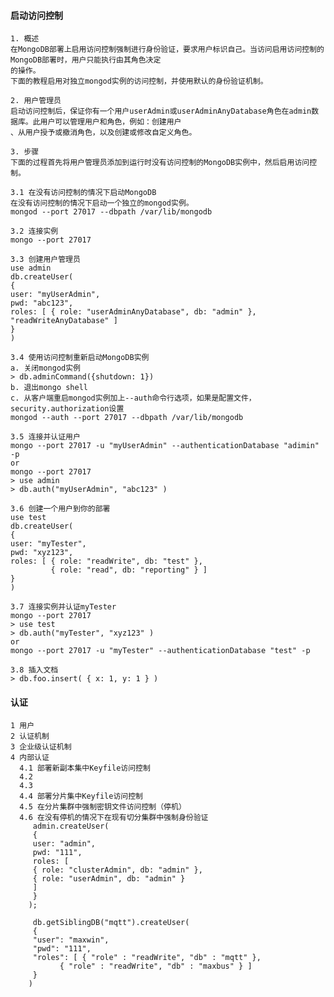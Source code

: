 #### 启动访问控制
    1. 概述
    在MongoDB部署上启用访问控制强制进行身份验证，要求用户标识自己。当访问启用访问控制的MongoDB部署时，用户只能执行由其角色决定
    的操作。
    下面的教程启用对独立mongod实例的访问控制，并使用默认的身份验证机制。
    
    2. 用户管理员
    启动访问控制后，保证你有一个用户userAdmin或userAdminAnyDatabase角色在admin数据库。此用户可以管理用户和角色，例如：创建用户
    、从用户授予或撤消角色，以及创建或修改自定义角色。
    
    3. 步骤
    下面的过程首先将用户管理员添加到运行时没有访问控制的MongoDB实例中，然后启用访问控制。
    
    3.1 在没有访问控制的情况下启动MongoDB
    在没有访问控制的情况下启动一个独立的mongod实例。
    mongod --port 27017 --dbpath /var/lib/mongodb
    
    3.2 连接实例
    mongo --port 27017
    
    3.3 创建用户管理员
    use admin
    db.createUser(
    {
    user: "myUserAdmin",
    pwd: "abc123",
    roles: [ { role: "userAdminAnyDatabase", db: "admin" }, "readWriteAnyDatabase" ]
    }
    )

    3.4 使用访问控制重新启动MongoDB实例
    a. 关闭mongod实例
    > db.adminCommand({shutdown: 1})
    b. 退出mongo shell
    c. 从客户端重启mongod实例加上--auth命令行选项，如果是配置文件，security.authorization设置
    mongod --auth --port 27017 --dbpath /var/lib/mongodb
    
    3.5 连接并认证用户
    mongo --port 27017 -u "myUserAdmin" --authenticationDatabase "adimin" -p
    or 
    mongo --port 27017
    > use admin
    > db.auth("myUserAdmin", "abc123" )
    
    3.6 创建一个用户到你的部署
    use test
    db.createUser(
    {
    user: "myTester",
    pwd: "xyz123",
    roles: [ { role: "readWrite", db: "test" },
             { role: "read", db: "reporting" } ]
    }
    )
    
    3.7 连接实例并认证myTester
    mongo --port 27017
    > use test
    > db.auth("myTester", "xyz123" )
    or
    mongo --port 27017 -u "myTester" --authenticationDatabase "test" -p
    
    3.8 插入文档
    > db.foo.insert( { x: 1, y: 1 } )
    
    
#### 认证
    1 用户
    2 认证机制
    3 企业级认证机制
    4 内部认证
      4.1 部署新副本集中Keyfile访问控制
      4.2 
      4.3
      4.4 部署分片集中Keyfile访问控制
      4.5 在分片集群中强制密钥文件访问控制（停机）
      4.6 在没有停机的情况下在现有切分集群中强制身份验证
         admin.createUser(
         {
         user: "admin",
         pwd: "111",
         roles: [
         { role: "clusterAdmin", db: "admin" },
         { role: "userAdmin", db: "admin" }
         ]
         }
        );

         db.getSiblingDB("mqtt").createUser(
         {
         "user": "maxwin",
         "pwd": "111",
         "roles": [ { "role" : "readWrite", "db" : "mqtt" },
               { "role" : "readWrite", "db" : "maxbus" } ]
         }
        )
     
